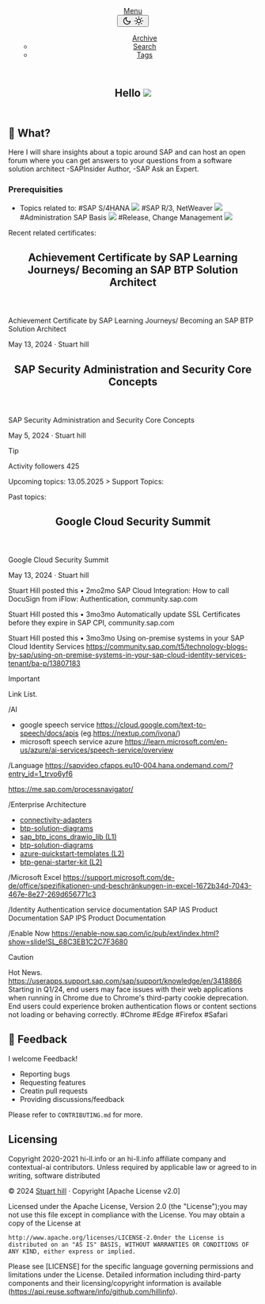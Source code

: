 <html lang="en" dir="auto"><head><meta name="generator" content="Hugo 0.125.7"><meta charset="utf-8"><meta http-equiv="X-UA-Compatible" content="IE=edge"><meta name="viewport" content="width=device-width,initial-scale=1,shrink-to-fit=no"><meta name="robots" content="index, follow"><header class="header"><nav class="nav"><div class="logo"><a href="https://blog.https://github.com/stuarthill0/hillinfo/.me/" accesskey="h" title="Menu">Menu</a><div class="logo-switches"><button id="theme-toggle" accesskey="t" title="(Alt + T)"><svg id="moon" xmlns="http://www.w3.org/2000/svg" width="24" height="18" viewBox="0 0 24 24" fill="none" stroke="currentcolor" stroke-width="2" stroke-linecap="round" stroke-linejoin="round"><path d="M21 12.79A9 9 0 1111.21 3 7 7 0 0021 12.79z"></path></svg><svg id="sun" xmlns="http://www.w3.org/2000/svg" width="24" height="18" viewBox="0 0 24 24" fill="none" stroke="currentcolor" stroke-width="2" stroke-linecap="round" stroke-linejoin="round"><circle cx="12" cy="12" r="5"></circle><line x1="12" y1="1" x2="12" y2="3"></line><line x1="12" y1="21" x2="12" y2="23"></line><line x1="4.22" y1="4.22" x2="5.64" y2="5.64"></line><line x1="18.36" y1="18.36" x2="19.78" y2="19.78"></line><line x1="1" y1="12" x2="3" y2="12"></line><line x1="21" y1="12" x2="23" y2="12"></line><line x1="4.22" y1="19.78" x2="5.64" y2="18.36"></line><line x1="18.36" y1="5.64" x2="19.78" y2="4.22"></line></svg></button></div></div><ul id="menu"><ul><a href="https://github.com/stuarthill0/hillinfo/archive" title="Archive"><span>Archive</span></a><li><a href="https://github.com/stuarthill0/hillinfo/search/" title="Search (Alt + /)" accesskey="/"><span>Search</span></a></li><li><a href="https://github.com/stuarthill0/hillinfo/tags/" title="Tags"><span>Tags</span></a></li></ul></nav></header><main class="main"><article class="first-entry home-info"><header class="entry-header"><h1>Hello <img src="https://cdn.jsdelivr.net/gh/Readme-Workflows/Readme-Icons@main/icons/gifs/wave.gif"></h1></header><div class="entry-content"></div>

## 🚀 What?

Here I will share insights about a topic around SAP and can host an open forum where you can get answers to your questions from a software solution architect -SAPInsider Author, -SAP Ask an Expert.

### Prerequisities

* Topics related to: 
#SAP S/4HANA <img src="https://cdn.jsdelivr.net/gh/Readme-Workflows/Readme-Icons@main/icons/octicons/ApprovedChanges.svg"> #SAP R/3, NetWeaver <img src="https://cdn.jsdelivr.net/gh/Readme-Workflows/Readme-Icons@main/icons/octicons/ApprovedChangesGrey.svg">  #Administration SAP Basis  <img src="https://cdn.jsdelivr.net/gh/Readme-Workflows/Readme-Icons@main/icons/octicons/StarredRepositoryYellow.svg">  #Release, Change Management  <img src="https://cdn.jsdelivr.net/gh/Readme-Workflows/Readme-Icons@main/icons/octicons/StarredRepository.svg">



Recent related certificates:
<header class="entry-header"><h2 class="entry-hint-parent">Achievement Certificate by SAP Learning Journeys/ Becoming an SAP BTP Solution Architect</h2></header><div class="entry-content"><p>Achievement Certificate by SAP Learning Journeys/ Becoming an SAP BTP Solution Architect</p></div><footer class="entry-footer"><span title="2024-05-13 00:00:00 +0000 UTC">May 13, 2024</span>&nbsp;·&nbsp;Stuart hill</footer><a class="entry-link" aria-label="post link to Achievement Certificate by SAP Learning Journeys/ Becoming an SAP BTP Solution Architect" href="https://learning.sap.com/learning-journeys/becoming-an-sap-btp-solution-architect/defining-the-integration-strategy"></a></article><article class="post-entry"><header class="entry-header"><h2 class="entry-hint-parent">SAP Security Administration and Security Core Concepts
</h2></header><div class="entry-content"><p>SAP Security Administration and Security Core Concepts
</p></div><footer class="entry-footer"><span title="2024-05-05 00:00:00 +0000 UTC">May 5, 2024</span>&nbsp;·&nbsp;Stuart hill</footer><a class="entry-link" aria-label="post link to Google Cloud Security Summit" href="https://github.com/stuarthill0/hillinfo/posts/Google Cloud Security Summit/"></a></article></main>

> [!TIP]
> Activity
followers 425

Upcoming topics:
13.05.2025 > Support Topics:

Past topics:
<header class="entry-header"><h2 class="entry-hint-parent">Google Cloud Security Summit</h2></header><div class="entry-content"><p>Google Cloud Security Summit</p></div><footer class="entry-footer"><span title="2024-05-13 00:00:00 +0000 UTC">May 13, 2024</span>&nbsp;·&nbsp;Stuart hill</footer><a class="entry-link" aria-label="post link to Achievement Certificate by SAP Learning Journeys/ Becoming an SAP BTP Solution Architect" href="https://learning.sap.com/learning-journeys/becoming-an-sap-btp-solution-architect/defining-the-integration-strategy"></a></article>

Stuart Hill posted this • 2mo2mo
SAP Cloud Integration: How to call DocuSign from iFlow: Authentication, community.sap.com

Stuart Hill posted this • 3mo3mo
Automatically update SSL Certificates before they expire in SAP CPI, community.sap.com

Stuart Hill posted this • 3mo3mo
Using on-premise systems in your SAP Cloud Identity Services https://community.sap.com/t5/technology-blogs-by-sap/using-on-premise-systems-in-your-sap-cloud-identity-services-tenant/ba-p/13807183


> [!IMPORTANT]
> Link List.

/AI
- google speech service https://cloud.google.com/text-to-speech/docs/apis (eg.https://nextup.com/ivona/)
- microsoft speech service azure https://learn.microsoft.com/en-us/azure/ai-services/speech-service/overview

/Language
https://sapvideo.cfapps.eu10-004.hana.ondemand.com/?entry_id=1_trvo6yf6

https://me.sap.com/processnavigator/

/Enterprise Architecture
- <a href="https://help.sap.com/docs/cloud-integration/sap-cloud-integration/connectivity-adapters?locale=en-US">connectivity-adapters</a></span>
- <span><a href="https://github.com/SAP/btp-solution-diagrams/tree/main/assets#sap-btp-solution-diagram-assets">btp-solution-diagrams</a></span>
- <span><a href="stuarthill0/sap_btp_icons_drawio_lib (L1)">sap_btp_icons_drawio_lib (L1)</a></span>
- <span><a href="https://github.com/SAP/btp-solution-diagrams/tree/main/assets#sap-btp-solution-diagram-assets">btp-solution-diagrams</a></span>
- <span><a href="stuarthill0/azure-quickstart-templates (L2)">azure-quickstart-templates (L2)</a></span>
- <span><a href="stuarthill0/btp-genai-starter-kit (L2)">btp-genai-starter-kit (L2)</a></span>

/Microsoft Excel
https://support.microsoft.com/de-de/office/spezifikationen-und-beschränkungen-in-excel-1672b34d-7043-467e-8e27-269d656771c3

/Identity Authentication service documentation
SAP IAS Product Documentation 
SAP IPS Product Documentation

/Enable Now
https://enable-now.sap.com/ic/pub/ext/index.html?show=slide!SL_68C3EB1C2C7F3680

> [!CAUTION]
> Hot News.
https://userapps.support.sap.com/sap/support/knowledge/en/3418866
Starting in Q1/24, end users may face issues with their web applications when running in Chrome due to Chrome's third-party cookie deprecation.
End users could experience broken authentication flows or content sections not loading or behaving correctly. 
#Chrome #Edge #Firefox #Safari
    
## 🤝 Feedback

I welcome Feedback!

- Reporting bugs
- Requesting features
- Creatin pull requests
- Providing discussions/feedback

Please refer to `CONTRIBUTING.md` for more.

## Licensing

Copyright 2020-2021 hi-ll.info or an hi-ll.info affiliate company and contextual-ai contributors. Unless required by applicable law or agreed to in writing, software distributed <footer class="footer"><span>© 2024 <a href="https://github.com/stuarthill0/hillinfo/">Stuart hill</a></span> ·
<span>Copyright [Apache License v2.0]
>
Licensed under the Apache License, Version 2.0 (the "License");you may not use this file except in compliance with the License.
You may obtain a copy of the License at

    http://www.apache.org/licenses/LICENSE-2.0nder the License is distributed on an "AS IS" BASIS, WITHOUT WARRANTIES OR CONDITIONS OF ANY KIND, either express or implied.

Please see [LICENSE] for the specific language governing permissions and limitations under the License. Detailed information including third-party components and their licensing/copyright information is available (https://api.reuse.software/info/github.com/hillinfo).
